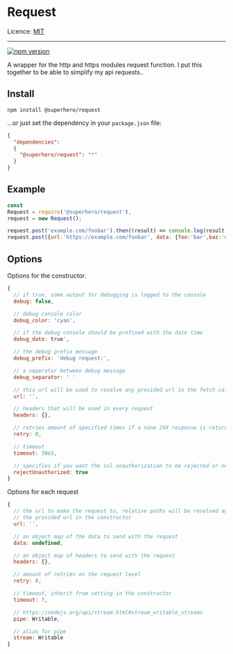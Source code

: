 # Request

Licence: [MIT](https://opensource.org/licenses/MIT)

---

[![npm version](https://badge.fury.io/js/%40superhero%2Frequest.svg)](https://badge.fury.io/js/%40superhero%2Frequest)

A wrapper for the http and https modules request function. I put this together to be able to simplify my api requests..

## Install

`npm install @superhero/request`

...or just set the dependency in your `package.json` file:

```json
{
  "dependencies":
  {
    "@superhero/request": "*"
  }
}
```

## Example

```javascript
const
Request = require('@superhero/request'),
request = new Request();

request.post('example.com/foobar').then((result) => console.log(result.status, result.headers, result.data));
request.post({url:'https://example.com/foobar', data: {foo:'bar',baz:'qux'}}).then(console.log);
```

## Options

Options for the constructor.

```javascript
{
  // if true, some output for debugging is logged to the console
  debug: false,

  // debug console color
  debug_color: 'cyan',

  // if the debug console should be prefixed with the date time
  debug_date: true',

  // the debug prefix message
  debug_prefix: 'debug request:',

  // a seperator between debug message
  debug_separator: ' '

  // this url will be used to resolve any provided url in the fetch call
  url: '',

  // headers that will be used in every request
  headers: {},

  // retries amount of specified times if a none 2XX response is returned
  retry: 0,

  // timeout
  timeout: 30e3,

  // specifies if you want the ssl unauthorization to be rejected or not
  rejectUnauthorized: true
}
```

Options for each request

```javascript
{
  // the url to make the request to, relative paths will be resolved against
  // the provided url in the constructor
  url: '',

  // an object map of the data to send with the request
  data: undefined,

  // an object map of headers to send with the request
  headers: {},

  // amount of retries on the request level
  retry: 0,

  // timeout, inherit from setting in the constructor
  timeout: ?,

  // https://nodejs.org/api/stream.html#stream_writable_streams
  pipe: Writable,

  // alias for pipe
  stream: Writable
}
```
